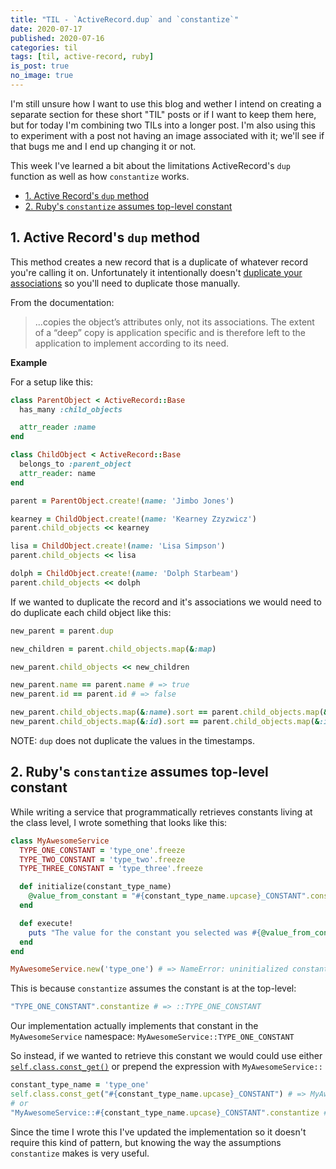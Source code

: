```yaml
---
title: "TIL - `ActiveRecord.dup` and `constantize`"
date: 2020-07-17
published: 2020-07-16
categories: til
tags: [til, active-record, ruby]
is_post: true
no_image: true
---
```


I'm still unsure how I want to use this blog and wether I intend on creating a separate section for these short "TIL" posts or if I want to keep them here, but for today I'm combining two TILs into a longer post. I'm also using this to experiment with a post not having an image associated with it; we'll see if that bugs me and I end up changing it or not.

This week I've learned a bit about the limitations ActiveRecord's `dup` function as well as how `constantize` works.

- [1. Active Record's `dup` method](#1-active-records-dup-method)
- [2. Ruby's `constantize` assumes top-level constant](#2-rubys-constantize-assumes-top-level-constant)

<!--more-->

## 1. Active Record's `dup` method
This method creates a new record that is a duplicate of whatever record you're calling it on. Unfortunately it intentionally doesn't [duplicate your associations](https://apidock.com/rails/ActiveRecord/Core/dup) so you'll need to duplicate those manually.

From the documentation: 
> ...copies the object’s attributes only, not its associations. The extent of a “deep” copy is application specific and is therefore left to the application to implement according to its need.

**Example**

For a setup like this:

```ruby
class ParentObject < ActiveRecord::Base
  has_many :child_objects

  attr_reader :name
end

class ChildObject < ActiveRecord::Base
  belongs_to :parent_object
  attr_reader: name
end

parent = ParentObject.create!(name: 'Jimbo Jones')

kearney = ChildObject.create!(name: 'Kearney Zzyzwicz')
parent.child_objects << kearney

lisa = ChildObject.create!(name: 'Lisa Simpson')
parent.child_objects << lisa

dolph = ChildObject.create!(name: 'Dolph Starbeam')
parent.child_objects << dolph

```
If we wanted to duplicate the record and it's associations we would need to do duplicate each child object like this:

```ruby
new_parent = parent.dup

new_children = parent.child_objects.map(&:map)

new_parent.child_objects << new_children

new_parent.name == parent.name # => true
new_parent.id == parent.id # => false

new_parent.child_objects.map(&:name).sort == parent.child_objects.map(&:name).sort # => true
new_parent.child_objects.map(&:id).sort == parent.child_objects.map(&:id).sort # => false
```
NOTE: `dup` does not duplicate the values in the timestamps.

## 2. Ruby's `constantize` assumes top-level constant

While writing a service that programmatically retrieves constants living at the class level, I wrote something that looks like this:

```ruby
class MyAwesomeService
  TYPE_ONE_CONSTANT = 'type_one'.freeze
  TYPE_TWO_CONSTANT = 'type_two'.freeze
  TYPE_THREE_CONSTANT = 'type_three'.freeze

  def initialize(constant_type_name)
    @value_from_constant = "#{constant_type_name.upcase}_CONSTANT".constantize
  end

  def execute!
    puts "The value for the constant you selected was #{@value_from_constant}"
  end
end

MyAwesomeService.new('type_one') # => NameError: uninitialized constant TYPE_ONE_CONSTANT
```

This is because `constantize` assumes the constant is at the top-level:
```ruby
"TYPE_ONE_CONSTANT".constantize # => ::TYPE_ONE_CONSTANT
```

Our implementation actually implements that constant in the `MyAwesomeService` namespace: `MyAwesomeService::TYPE_ONE_CONSTANT`

So instead, if we wanted to retrieve this constant we would could use either [`self.class.const_get()`](https://apidock.com/ruby/Module/const_get) or prepend the expression with `MyAwesomeService::`

```ruby
constant_type_name = 'type_one'
self.class.const_get("#{constant_type_name.upcase}_CONSTANT") # => MyAwesomeService::TYPE_ONE_CONSTANT
# or
"MyAwesomeService::#{constant_type_name.upcase}_CONSTANT".constantize # => MyAwesomeService::TYPE_ONE_CONSTANT
```

Since the time I wrote this I've updated the implementation so it doesn't require this kind of pattern, but knowing the way the assumptions `constantize` makes is very useful.